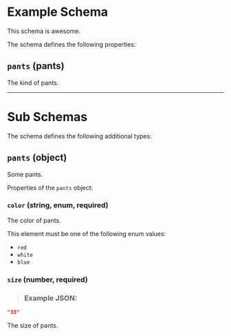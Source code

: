 # Example Schema

This schema is awesome.

The schema defines the following properties:

## `pants` (pants)

The kind of pants.

---

# Sub Schemas

The schema defines the following additional types:

## `pants` (object)

Some pants.

Properties of the `pants` object:

### `color` (string, enum, required)

The color of pants.

This element must be one of the following enum values:

* `red`
* `white`
* `blue`

### `size` (number, required)

> ### Example JSON:

```json
"33"
```


The size of pants.